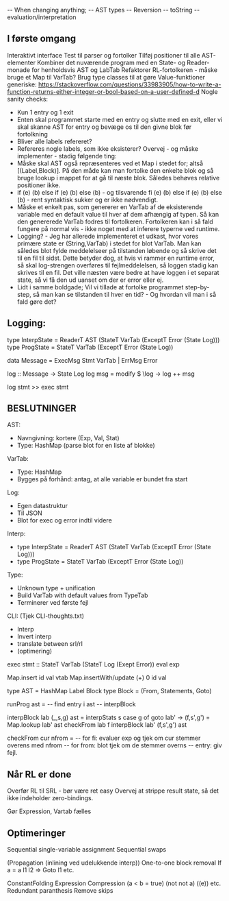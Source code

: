 -- When changing anything;
--   AST types
--   Reversion
--   toString
--   evaluation/interpretation

## I første omgang
Interaktivt interface
Test til parser og fortolker
Tilføj positioner til alle AST-elementer
Kombiner det nuværende program med en State- og Reader-monade for henholdsvis AST og LabTab
Refaktorer RL-fortolkeren - måske bruge et Map til VarTab?
Brug type classes til at gøre Value-funktioner generiske: https://stackoverflow.com/questions/33983905/how-to-write-a-function-returns-either-integer-or-bool-based-on-a-user-defined-d
Nogle sanity checks:
  - Kun 1 entry og 1 exit
  - Enten skal programmet starte med en entry og slutte med en exit,
    eller vi skal skanne AST for entry og bevæge os til den givne blok før fortolkning
  - Bliver alle labels refereret?
  - Refereres nogle labels, som ikke eksisterer?
Overvej - og måske implementer - stadig følgende ting:
  - Måske skal AST også repræsenteres ved et Map i stedet for; altså [(Label,Block)]. På den måde kan man fortolke den enkelte blok og så bruge lookup i mappet for at gå til næste blok. Således behøves relative positioner ikke.
  - if (e) (b) else if (e) (b) else (b) - og tilsvarende
    fi (e) (b) else if (e) (b) else (b) - rent syntaktisk sukker og er ikke nødvendigt.
  - Måske et enkelt pas, som genererer en VarTab af de eksisterende variable med en default value til hver af dem afhængig af typen.
    Så kan den genererede VarTab fodres til fortolkeren. Fortolkeren kan i så fald fungere på normal vis - ikke noget med at inferere typerne ved runtime.
  - Logging? - Jeg har allerede implementeret et udkast, hvor vores primære state er (String,VarTab) i stedet for blot VarTab.
    Man kan således blot fylde meddelelseer på tilstanden løbende og så skrive det til en fil til sidst. Dette betyder dog, at hvis vi rammer en runtime error,
    så skal log-strengen overføres til fejlmeddelelsen, så loggen stadig kan skrives til en fil. Det ville næsten være bedre at have loggen i et separat state, så vi få den ud uanset om der er error eller ej.
  - Lidt i samme boldgade; Vil vi tillade at fortolke programmet step-by-step, så man kan se tilstanden til hver en tid? - Og hvordan vil man i så fald gøre det?

## Logging:
type InterpState = ReaderT AST (StateT VarTab (ExceptT Error (State Log)))
type ProgState   = StateT VarTab (ExceptT Error (State Log))

data Message
  = ExecMsg Stmt VarTab
  | ErrMsg Error

log :: Message -> State Log
log msg = modify $ \log -> log ++ msg

log stmt >> exec stmt


## BESLUTNINGER
AST:
  - Navngivning: kortere (Exp, Val, Stat)
  - Type: HashMap (parse blot for en liste af blokke)

VarTab:
  - Type: HashMap
  - Bygges på forhånd: antag, at alle variable er bundet fra start

Log:
  - Egen datastruktur
  - Til JSON
  - Blot for exec og error indtil videre

Interp:
  - type InterpState = ReaderT AST (StateT VarTab (ExceptT Error (State Log)))
  - type ProgState   = StateT VarTab (ExceptT Error (State Log))

Type:
  - Unknown type + unification
  - Build VarTab with default values from TypeTab
  - Terminerer ved første fejl

CLI: (Tjek CLI-thoughts.txt)
  - Interp
  - Invert interp
  - translate between srl/rl
  - (optimering)

exec stmt :: StateT VarTab (StateT Log (Exept Error))
eval exp

Map.insert id val vtab
Map.insertWith/update (+) 0 id val

type AST = HashMap Label Block
type Block = (From, Statements, Goto)

runProg ast = -- find entry i ast
              -- interpBlock

interpBlock lab (_,s,g) ast =
  interpStats s
  case g of
    goto lab' -> (f,s',g') = Map.lookup lab' ast
                  checkFrom lab f
                  interpBlock lab' (f,s',g') ast

checkFrom cur nfrom = -- for fi: evaluer exp og tjek om cur stemmer overens med nfrom
                      -- for from: blot tjek om de stemmer overns
                      -- entry: giv fejl.

## Når RL er done
Overfør RL til SRL - bør være ret easy
Overvej at strippe result state, så det ikke indeholder zero-bindings.

Gør Expression, Vartab fælles


## Optimeringer

Sequential single-variable assignment
Sequential swaps

(Propagation (inlining ved udelukkende interp))
One-to-one block removal
If a = a l1 l2 => Goto l1 etc.

ConstantFolding
Expression Compression (a < b = true) (not not a) ((e)) etc.
Redundant paranthesis
Remove skips
